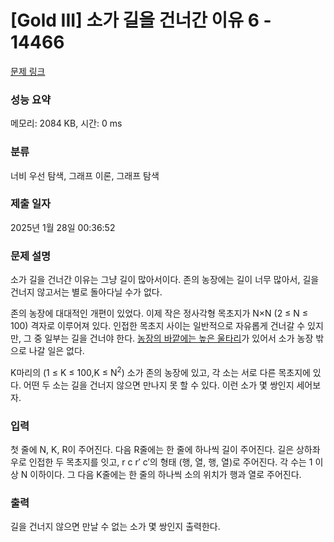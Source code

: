 # [Gold III] 소가 길을 건너간 이유 6 - 14466 

[문제 링크](https://www.acmicpc.net/problem/14466) 

### 성능 요약

메모리: 2084 KB, 시간: 0 ms

### 분류

너비 우선 탐색, 그래프 이론, 그래프 탐색

### 제출 일자

2025년 1월 28일 00:36:52

### 문제 설명

<p>소가 길을 건너간 이유는 그냥 길이 많아서이다. 존의 농장에는 길이 너무 많아서, 길을 건너지 않고서는 별로 돌아다닐 수가 없다.</p>

<p>존의 농장에 대대적인 개편이 있었다. 이제 작은 정사각형 목초지가 N×N (2 ≤ N ≤ 100) 격자로 이루어져 있다. 인접한 목초지 사이는 일반적으로 자유롭게 건너갈 수 있지만, 그 중 일부는 길을 건너야 한다. <a href="https://www.acmicpc.net/problem/14469">농장의 바깥에는 높은 울타리</a>가 있어서 소가 농장 밖으로 나갈 일은 없다.</p>

<p>K마리의 (1 ≤ K ≤ 100,K ≤ N<sup>2</sup>) 소가 존의 농장에 있고, 각 소는 서로 다른 목초지에 있다. 어떤 두 소는 길을 건너지 않으면 만나지 못 할 수 있다. 이런 소가 몇 쌍인지 세어보자.</p>

### 입력 

 <p>첫 줄에 N, K, R이 주어진다. 다음 R줄에는 한 줄에 하나씩 길이 주어진다. 길은 상하좌우로 인접한 두 목초지를 잇고, r c r′ c′의 형태 (행, 열, 행, 열)로 주어진다. 각 수는 1 이상 N 이하이다. 그 다음 K줄에는 한 줄의 하나씩 소의 위치가 행과 열로 주어진다.</p>

### 출력 

 <p>길을 건너지 않으면 만날 수 없는 소가 몇 쌍인지 출력한다.</p>

